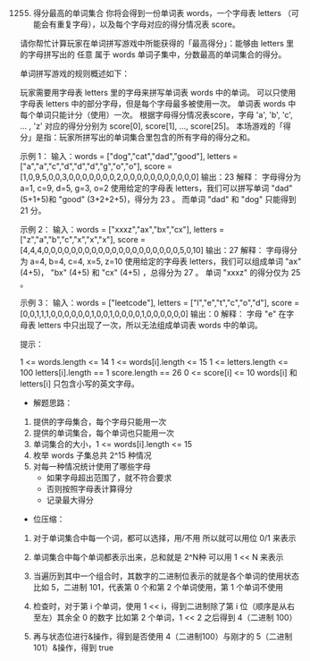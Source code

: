 1255. 得分最高的单词集合
你将会得到一份单词表 words，一个字母表 letters （可能会有重复字母），以及每个字母对应的得分情况表 score。

请你帮忙计算玩家在单词拼写游戏中所能获得的「最高得分」：能够由 letters 里的字母拼写出的 任意 属于 words 单词子集中，分数最高的单词集合的得分。

单词拼写游戏的规则概述如下：

玩家需要用字母表 letters 里的字母来拼写单词表 words 中的单词。
可以只使用字母表 letters 中的部分字母，但是每个字母最多被使用一次。
单词表 words 中每个单词只能计分（使用）一次。
根据字母得分情况表score，字母 'a', 'b', 'c', ... , 'z' 对应的得分分别为 score[0], score[1], ..., score[25]。
本场游戏的「得分」是指：玩家所拼写出的单词集合里包含的所有字母的得分之和。
 

示例 1：
输入：words = ["dog","cat","dad","good"], letters = ["a","a","c","d","d","d","g","o","o"], score = [1,0,9,5,0,0,3,0,0,0,0,0,0,0,2,0,0,0,0,0,0,0,0,0,0,0]
输出：23
解释：
字母得分为  a=1, c=9, d=5, g=3, o=2
使用给定的字母表 letters，我们可以拼写单词 "dad" (5+1+5)和 "good" (3+2+2+5)，得分为 23 。
而单词 "dad" 和 "dog" 只能得到 21 分。

示例 2：
输入：words = ["xxxz","ax","bx","cx"], letters = ["z","a","b","c","x","x","x"], score = [4,4,4,0,0,0,0,0,0,0,0,0,0,0,0,0,0,0,0,0,0,0,0,5,0,10]
输出：27
解释：
字母得分为  a=4, b=4, c=4, x=5, z=10
使用给定的字母表 letters，我们可以组成单词 "ax" (4+5)， "bx" (4+5) 和 "cx" (4+5) ，总得分为 27 。
单词 "xxxz" 的得分仅为 25 。

示例 3：
输入：words = ["leetcode"], letters = ["l","e","t","c","o","d"], score = [0,0,1,1,1,0,0,0,0,0,0,1,0,0,1,0,0,0,0,1,0,0,0,0,0,0]
输出：0
解释：
字母 "e" 在字母表 letters 中只出现了一次，所以无法组成单词表 words 中的单词。
 

提示：

1 <= words.length <= 14
1 <= words[i].length <= 15
1 <= letters.length <= 100
letters[i].length == 1
score.length == 26
0 <= score[i] <= 10
words[i] 和 letters[i] 只包含小写的英文字母。


- 解题思路：
1. 提供的字母集合，每个字母只能用一次
2. 提供的单词集合，每个单词也只能用一次
3. 单词集合的大小，1 <= words[i].length <= 15
4. 枚举 words 子集总共 2^15 种情况
5. 对每一种情况统计使用了哪些字母
    - 如果字母超出范围了，就不符合要求
    - 否则按照字母表计算得分
    - 记录最大得分

- 位压缩：
1. 对于单词集合中每一个词，都可以选择，用/不用
    所以就可以用位 0/1 来表示

2. 单词集合中每个单词都表示出来，总和就是 2^N种
    可以用 1 << N 来表示

3. 当遍历到其中一个组合时，其数字的二进制位表示的就是各个单词的使用状态
    比如 5，二进制 101，代表第 0 个和第 2 个单词使用，第 1 个单词不使用

4. 检查时，对于第 i 个单词，使用 1 << i，得到二进制除了第 i 位（顺序是从右至左）其余全 0 的数字
    比如第 2 个单词，1 << 2 之后得到 4（二进制 100）

5. 再与状态位进行&操作，得到是否使用
    4（二进制100）与刚才的 5（二进制101）&操作，得到 true
